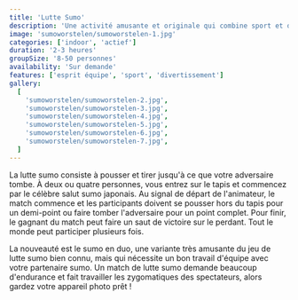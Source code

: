 ```yaml
---
title: 'Lutte Sumo'
description: 'Une activité amusante et originale qui combine sport et divertissement'
image: 'sumoworstelen/sumoworstelen-1.jpg'
categories: ['indoor', 'actief']
duration: '2-3 heures'
groupSize: '8-50 personnes'
availability: 'Sur demande'
features: ['esprit équipe', 'sport', 'divertissement']
gallery:
  [
    'sumoworstelen/sumoworstelen-2.jpg',
    'sumoworstelen/sumoworstelen-3.jpg',
    'sumoworstelen/sumoworstelen-4.jpg',
    'sumoworstelen/sumoworstelen-5.jpg',
    'sumoworstelen/sumoworstelen-6.jpg',
    'sumoworstelen/sumoworstelen-7.jpg',
  ]
---
```


La lutte sumo consiste à pousser et tirer jusqu'à ce que votre adversaire tombe. À deux ou quatre personnes, vous entrez sur le tapis et commencez par le célèbre salut sumo japonais. Au signal de départ de l'animateur, le match commence et les participants doivent se pousser hors du tapis pour un demi-point ou faire tomber l'adversaire pour un point complet. Pour finir, le gagnant du match peut faire un saut de victoire sur le perdant. Tout le monde peut participer plusieurs fois.

La nouveauté est le sumo en duo, une variante très amusante du jeu de lutte sumo bien connu, mais qui nécessite un bon travail d'équipe avec votre partenaire sumo.
Un match de lutte sumo demande beaucoup d'endurance et fait travailler les zygomatiques des spectateurs, alors gardez votre appareil photo prêt !
